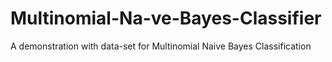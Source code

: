 # Multinomial-Na-ve-Bayes-Classifier
A demonstration with data-set for Multinomial Naive Bayes Classification
